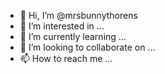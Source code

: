 - 👋 Hi, I’m @mrsbunnythorens
- 👀 I’m interested in ...
- 🌱 I’m currently learning ...
- 💞️ I’m looking to collaborate on ...
- 📫 How to reach me ...

<!---
mrsbunnythorens/mrsbunnythorens is a ✨ special ✨ repository because its `README.md` (this file) appears on your GitHub profile.
You can click the Preview link to take a look at your changes.
--->
